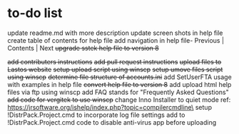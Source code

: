 # to-do list

update readme.md with more description
update screen shots in help file
create table of contents for help file
add  navigation in help file- Previous | Contents | Next
~~upgrade sstek help file to version 8~~

~~add contributers instructions~~
~~add pull request instructions~~
~~upload files to Lastos website~~
~~setup upload script using winscp~~
~~setup umove files script using winscp~~
~~determine file structure of accounts.ini~~
add SetUserFTA usage with examples in help file
~~convert help file to version 8~~
add upload html help files via ftp using winscp
add  FAQ stands for "Frequently Asked Questions"
~~add code for vergitek to use winscp~~
change  Inno Installer to quiet mode ref: https://jrsoftware.org/ishelp/index.php?topic=compilercmdline\
setup !DistrPack.Project.cmd to incorporate log file settings
add to !DistrPack.Project.cmd code to disable anti-virus app before uploading
